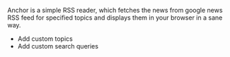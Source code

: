 Anchor is a simple RSS reader, which fetches the news from google news RSS feed for specified topics and displays them in your browser in a sane way.
- Add custom topics
- Add custom search queries